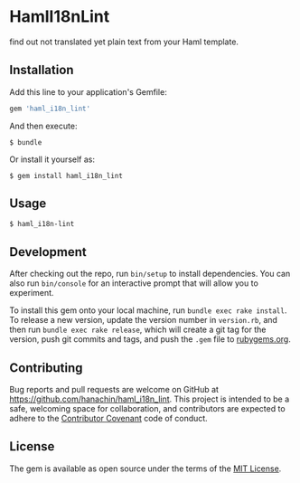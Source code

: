 # HamlI18nLint

find out not translated yet plain text from your Haml template.

## Installation

Add this line to your application's Gemfile:

```ruby
gem 'haml_i18n_lint'
```

And then execute:

    $ bundle

Or install it yourself as:

    $ gem install haml_i18n_lint

## Usage

    $ haml_i18n-lint

## Development

After checking out the repo, run `bin/setup` to install dependencies. You can also run `bin/console` for an interactive prompt that will allow you to experiment.

To install this gem onto your local machine, run `bundle exec rake install`. To release a new version, update the version number in `version.rb`, and then run `bundle exec rake release`, which will create a git tag for the version, push git commits and tags, and push the `.gem` file to [rubygems.org](https://rubygems.org).

## Contributing

Bug reports and pull requests are welcome on GitHub at https://github.com/hanachin/haml_i18n_lint. This project is intended to be a safe, welcoming space for collaboration, and contributors are expected to adhere to the [Contributor Covenant](http://contributor-covenant.org) code of conduct.


## License

The gem is available as open source under the terms of the [MIT License](http://opensource.org/licenses/MIT).
